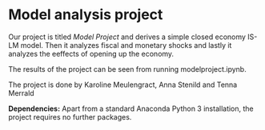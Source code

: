 # Model analysis project

Our project is titled *Model Project* and derives a simple closed economy IS-LM model. Then it analyzes fiscal and monetary shocks and lastly it analyzes the eeffects of opening up the economy.

The results of the project can be seen from running modelproject.ipynb.

The project is done by Karoline Meulengract, Anna Stenild and Tenna Merrald

**Dependencies:** Apart from a standard Anaconda Python 3 installation, the project requires no further packages.
